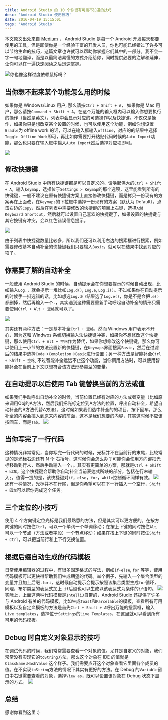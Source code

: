 ```yaml
---
title: Android Studio 的 10 个你很有可能不知道的技巧
desc: 'Android Studio 使用技巧'
date: 2016-04-19 15:15:01
tags: 'Android Studio'
---
```

本文原文出处来自  [Medium](https://medium.com/google-developers/about-10-things-you-probably-didn-t-know-you-could-do-in-android-studio-de231071b375#.9wc67rigb) ， Android Studio 是每一个 Android 开发每天都要使用的工具，但是即使你是一个经验丰富的开发人员，你也可能已经错过了许多可以节约生命的技巧，这篇文章也许就可以帮助你掌握它们其中的一部分。我不会一字一句地翻译，而是以最简洁易懂的方式介绍给你，同时提供必要的注解和延伸，让你可以在一遍快速阅读之后迅速掌握。

<!-- More -->

![你也像这样过度依赖鼠标吗？](/images/1--wEOUYr835kBIb3oT0Syyg.gif)


## 当你想不起来某个功能怎么用的时候

如果你是 Windows/Linux 用户, 那么请按`Ctrl + Shift + A`， 如果你是 Mac 用户，那么请按`Command + Shift + A`，在这个万能的输入框内可以输入你想要执行的操作（当然是英文），列表中会显示对应的可选操作以及快捷键。不仅仅是操作，如果你只是想改变某个设置的时候，也可以使用这个功能，例如你想设置`Gradle`为 offline work 的话，可以在输入框输入`offline`，对应的的结果中选择`Toggle Offline Work`即可，再比如你需要打开粘贴代码时候的`Auto Import`功能，那么也只要在输入框中输入`Auto Import`然后选择对应项即可。

![](/images/1-zmhPiKsZCVAG-OBUrc5z9A.gif)

## 修改快捷键

在 Android Studio 中所有快捷键都是可以自定义的。请唤起伟大的`Ctrl + Shift + A`，输入`keymap`，选择位于`Settings > Keymap`的那个选项，这里能看到所有的快键键，一般不建议在原有快捷键方案上直接修改快捷键，而是拷贝一份现有的方案再在上面改，在`Keymaps`的下拉框中选择一份现有的方案（默认为 Default），点击右边的`Copy`，然后在列表中需要修改的快捷键的项目上右键，选择`Add Keyboard Shortcut`，然后就可以设置自己喜欢的快捷键了，如果设置的快捷键与其它按键有冲突，会以红色错误信息提示。

![](/images/android-studio-shortcut-setting.gif)

由于列表中快捷键数量比较多，所以我们还可以利用右边的搜索框进行搜索，例如需要修改基本自动补全的快捷键我们只要输入`Basic`，就可以在结果中找到对应的项了。

## 你需要了解的自动补全

一般使用 Android Studio 的时候，自动提示会在你想要提示的时候自动出现，比如输入`Log.`，就会提示一堆比如`Log.d()`, `Log.e`, `Log.i()`。不过如果你在自动提示的时候手一抖选错的话，比如想选`Log.d()`结果选了`Log.e()`，你是不是会把`.e()`都删掉，然后再输入一个`.`，其实遇到这种需要重新手动呼起自动补全的情形只需要使用`Ctrl + Alt + 空格`就可以了。

![](/images/android-studio-auto-completion.gif)

其实还有两种方法：一是基本补全`Ctrl + 空格`，然而 Windows 用户表示不开心，因为这和 Windwos 系统切换输入法快捷键冲突，如果你不想修改这个快捷键，那么使用`Ctrl + Alt + 空格`作为替代，如果你想修改这个快键键，那么你可以使用上一小节的方法设置新的快捷键，在`Keymaps`界面搜索`Basic`，然后在过滤后的结果中选择`Code`->`Completion`->`Basic`进行设置；另一种方法是智能补全`Ctrl + Shift + 空格`, 不过智能补全远远不止这个功能，当你调用方法时，可以使用智能补全在当前上下文联想符合该方法形参类型的变量。

## 在自动提示以后使用 Tab 键替换当前的方法或值

如果我们手动呼出自动补全的时候，当前位置已经有对应的方法或者变量（比如原来调用Obj的A方法，然后我们把光标定位到A方法的位置，呼出自动补全，希望自动补全的B方法代替A方法），这时候如果我们选中补全的的项目，按下回车，那么补全的内容会插入到原来内容的前面，这不是我们想要的内容，其实这时候不应该按回车，而是`Tab`。
![](/images/1-AhdlQUqM71fvvGG_v8b6dQ.gif)

## 当你写完了一行代码
这种情况非常常见，当你写完一行代码的时候，光标并不在当前行的末尾，比较常见的是光标右边还有 N 个 右括号，这时候你会怎么办？可能你会使用方向键把光标移动到行末，然后手动输入一个`;`。其实有更简单的方案，那就是`Ctrl + Shift + 回车`，这个快捷键会帮助你自动补全当前表达式所缺的部分，包括在行末输入`;`，值得一提的是，该快捷键对`if`，`else`，`for`，`while`控制循环同样有效。
![](/images/android-studio-expression-completion.gif)
还有一种情况，光标并不在行尾，但是你希望可以在下一行插入一个空行，`Shift + 回车`可以帮你完成这个任务。

## 三个定位的小技巧
使用 4 个方向键定位光标是我们最熟悉的方法，但是其实可以更方便的。在按方向键的同时按住`Ctrl`，可以一个单词一个单词移动；在按上下键的同时按住`Alt`, 可以一个节点（方法或者字段）一个节点移动；如果在按上下键的同时按住`Shift + Ctrl`，可以把当前行和上下行交换位置。

## 根据后缀自动生成的代码模板

日常使用编辑器的过程中，有很多固定格式的写法，例如`if-else`, `for` 等等，使用代码模板可以更快得帮助我们生成期望的代码。举个例子，先输入一个集合类型的变量并且加上后缀`.fori`，这时候自动提示会提示按照该集合类型生成`for`循环，同理，布尔类型的表达式加上`.if`后缀也可以生成以该表达式为条件的`if`语句。
![](/images/1-Mt2-SylWiSTRZ3kRece21w.gif)
实际上，上面这两种代码模板是`IntelliJ`自带的，Android Studio 还提供了许多与 Android 有关的代码模板，比如生成`Toast`和`Parcelable`的模板，查看所有可用模板以及自定义模板的方法是首先`Ctrl + Shift + A`呼出万能的搜索框，输入`Live templates`，选择位于`Settings`的`Live Templates`，在这里就可以看到所有可用的代码模板。

## Debug 时自定义对象显示的技巧

在调试代码的时候，我们常常需要查看一个对象的值。尤其是自定义的对象，我们常常没有实现它的`toString`方法，那么这个对象在 IDE 的值就是 `ClassName:HashValue` 这个样子。我们需要点开这个对象查看它里面各个成员的值。在不实现`toString`方法的情况下其实有更好的方法。在 Debug 的`Variable`窗口中右键需要查看的对象，选择`View as`，既可以设置该对象在 Debug 状态下显示的方式。
![](/images/1-D6xJW1DalD9K8miVemhmAg.gif)

## 总结

感谢你看到这里 :)
